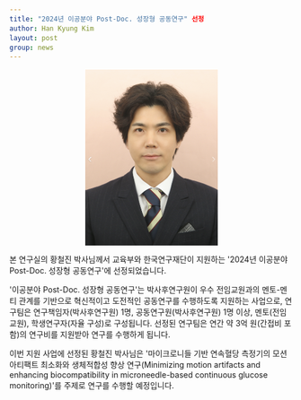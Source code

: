 ```yaml
---
title: "2024년 이공분야 Post-Doc. 성장형 공동연구" 선정
author: Han Kyung Kim
layout: post
group: news
---
```


<img src="/static/img/members/CJHwang.png" alt="MR5 2220 empty" class="img-responsive" style="display: block; margin: 0 auto;">

 본 연구실의 황철진 박사님께서 교육부와 한국연구재단이 지원하는 '2024년 이공분야 Post-Doc. 성장형 공동연구'에 선정되었습니다.


'이공분야 Post-Doc. 성장형 공동연구'는 박사후연구원이 우수 전임교원과의 멘토-멘티 관계를 기반으로 혁신적이고 도전적인 공동연구를 수행하도록 지원하는 사업으로, 연구팀은 연구책임자(박사후연구원) 1명, 공동연구원(박사후연구원) 1명 이상, 멘토(전임교원), 학생연구자(자율 구성)로 구성됩니다. 선정된 연구팀은 연간 약 3억 원(간접비 포함)의 연구비를 지원받아 연구를 수행하게 됩니다.


이번 지원 사업에 선정된 황철진 박사님은 '마이크로니들 기반 연속혈당 측정기의 모션 아티팩트 최소화와 생체적합성 향상 연구(Minimizing motion artifacts and enhancing biocompatibility in microneedle-based continuous glucose monitoring)'를 주제로 연구를 수행할 예정입니다.